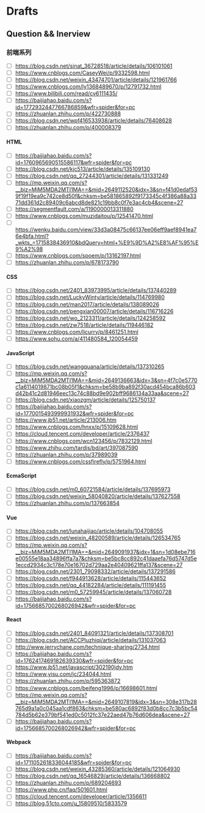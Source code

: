 <!-- 
---
title: Drafts
---
 -->

# Drafts

## Question && Inerview

### 前端系列

- [ ] https://blog.csdn.net/sinat_36728518/article/details/106101061
- [ ] https://www.cnblogs.com/CaseyWei/p/9332598.html
- [ ] https://blog.csdn.net/weixin_43474701/article/details/121961766
- [ ] https://www.cnblogs.com/ly1368489670/p/12791732.html
- [ ] https://www.bilibili.com/read/cv6111435/
- [ ] https://baijiahao.baidu.com/s?id=1772932447766786859&wfr=spider&for=pc
- [ ] https://zhuanlan.zhihu.com/p/422730888
- [ ] https://blog.csdn.net/wpf416533938/article/details/76408628
- [ ] https://zhuanlan.zhihu.com/p/400008379

#### HTML

- [ ] https://baijiahao.baidu.com/s?id=1760965690515586117&wfr=spider&for=pc
- [ ] https://blog.csdn.net/kjc513/article/details/135109130
- [ ] https://blog.csdn.net/qq_27244301/article/details/131331249
- [ ] https://mp.weixin.qq.com/s?__biz=MjM5MDA2MTI1MA==&mid=2649112520&idx=3&sn=f41d0edaf539f19f19ea9c742ce8d50f&chksm=be581865892f9173345c4f386a88a3371dd361d2c89409c6abcd8de821c19bb8c0f7e3ac4cb4&scene=27
- [ ] https://segmentfault.com/a/1190000013311880
- [ ] https://www.cnblogs.com/muzidaitou/p/12541470.html
- [ ] https://wenku.baidu.com/view/33d3a08475c66137ee06eff9aef8941ea76e4bfa.html?_wkts_=1715838436910&bdQuery=html+%E9%9D%A2%E8%AF%95%E9%A2%98
- [ ] https://www.cnblogs.com/spoem/p/13162197.html
- [ ] https://zhuanlan.zhihu.com/p/678173790

#### CSS

- [ ] https://blog.csdn.net/2401_83973995/article/details/137440289
- [ ] https://blog.csdn.net/LuckyWinty/article/details/114769980
- [ ] https://blog.csdn.net/man2017/article/details/138089026
- [ ] https://blog.csdn.net/pengxian00007/article/details/116716226
- [ ] https://blog.csdn.net/wo_2123311/article/details/124258592
- [ ] https://blog.csdn.net/zw7518/article/details/119446182
- [ ] https://www.cnblogs.com/licurry/p/8461251.html
- [ ] https://www.sohu.com/a/411480584_120054459

#### JavaScript

- [ ] https://blog.csdn.net/wangquana/article/details/137310265
- [ ] https://mp.weixin.qq.com/s?__biz=MjM5MDA2MTI1MA==&mid=2649136663&idx=3&sn=4f7c0e5770c1a6114019871bc08b05f1&chksm=be58b9ba892f30acd454bca86b603d42b41c2d81946eec13c74c88bd9e902bff9686134a33aa&scene=27
- [ ] https://blog.csdn.net/xiaozgm/article/details/125750137
- [ ] https://baijiahao.baidu.com/s?id=1770015493999931932&wfr=spider&for=pc
- [ ] https://www.jb51.net/article/213006.htm
- [ ] https://www.cnblogs.com/hnxx/p/15109628.html
- [ ] https://cloud.tencent.com/developer/article/2376437
- [ ] https://www.cnblogs.com/wcn123456/p/7832129.html
- [ ] https://www.zhihu.com/tardis/bd/art/397087590
- [ ] https://zhuanlan.zhihu.com/p/37989039
- [ ] https://www.cnblogs.com/cssfirefly/p/5751964.html

#### EcmaScript

- [ ] https://blog.csdn.net/m0_60721584/article/details/137695973
- [ ] https://blog.csdn.net/weixin_58040820/article/details/137627558
- [ ] https://zhuanlan.zhihu.com/p/137663854

#### Vue

- [ ] https://blog.csdn.net/lunahaijiao/article/details/104708055
- [ ] https://blog.csdn.net/weixin_48200589/article/details/126534765
- [ ] https://mp.weixin.qq.com/s?__biz=MjM5MDA2MTI1MA==&mid=2649091937&idx=1&sn=1d08ebe716e00555e18aa34896ffa7a7&chksm=be5bc8cc892c41daaefa76d5747d5e1eccd2934c3c178e70e16702d729aa2e40409621ffa137&scene=27
- [ ] https://blog.csdn.net/2301_79098332/article/details/137291586
- [ ] https://blog.csdn.net/f944913628/article/details/115443652
- [ ] https://blog.csdn.net/qq_44182284/article/details/111191455
- [ ] https://blog.csdn.net/m0_57259945/article/details/137060728
- [ ] https://baijiahao.baidu.com/s?id=1756685700268026942&wfr=spider&for=pc

#### React

- [ ] https://blog.csdn.net/2401_84091321/article/details/137308701
- [ ] https://blog.csdn.net/ACCPluzhiqi/article/details/131037063
- [ ] http://www.jerrychane.com/technique-sharing/2734.html
- [ ] https://baijiahao.baidu.com/s?id=1762417469182639330&wfr=spider&for=pc
- [ ] https://www.jb51.net/javascript/302190jdy.htm
- [ ] https://www.yisu.com/jc/234044.html
- [ ] https://zhuanlan.zhihu.com/p/595363872
- [ ] https://www.cnblogs.com/beifeng1996/p/16698601.html
- [ ] https://mp.weixin.qq.com/s?__biz=MjM5MDA2MTI1MA==&mid=2649107819&idx=3&sn=308e317b28765d9a1a0c045aa1cdf863&chksm=be580ac6892f83d0b8cc7c3b5bc54784d5b62e379bf541ed0c5012fc37e22aed47b76d606dea&scene=27
- [ ] https://baijiahao.baidu.com/s?id=1756685700268026942&wfr=spider&for=pc

#### Webpack

- [ ] https://baijiahao.baidu.com/s?id=1711052618336044185&wfr=spider&for=pc
- [ ] https://blog.csdn.net/weixin_43285360/article/details/121064930
- [ ] https://blog.csdn.net/qq_16546829/article/details/136668802
- [ ] https://zhuanlan.zhihu.com/p/689204693
- [ ] https://www.php.cn/faq/501601.html
- [ ] https://cloud.tencent.com/developer/article/1356611
- [ ] https://blog.51cto.com/u_15809510/5833579
